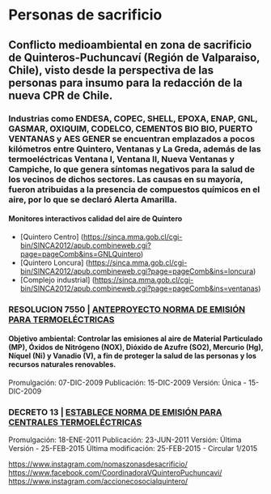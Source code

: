 # Personas de sacrificio

## Conflicto medioambiental en zona de sacrificio de Quinteros-Puchuncaví (Región de Valparaiso, Chile), visto desde la perspectiva de las personas para insumo para la redacción de la nueva CPR de Chile.

### Industrias como ENDESA, COPEC, SHELL, EPOXA, ENAP, GNL, GASMAR, OXIQUIM, CODELCO, CEMENTOS BIO BIO, PUERTO VENTANAS y AES GENER se encuentran emplazados a pocos kilómetros entre Quintero, Ventanas y La Greda, además de las termoeléctricas Ventana I, Ventana II, Nueva Ventanas y Campiche, lo que genera síntomas negativos para la salud de los vecinos de dichos sectores. Las causas en su mayoría, fueron atribuidas a la presencia de compuestos químicos en el aire, por lo que se declaró Alerta Amarilla.



#### Monitores interactivos calidad del aire de Quintero
* [Quintero Centro] (https://sinca.mma.gob.cl/cgi-bin/SINCA2012/apub.combineweb.cgi?page=pageComb&ins=GNLQuintero)
* [Quintero Loncura] (https://sinca.mma.gob.cl/cgi-bin/SINCA2012/apub.combineweb.cgi?page=pageComb&ins=loncura)
* [Complejo industrial] (https://sinca.mma.gob.cl/cgi-bin/SINCA2012/apub.combineweb.cgi?page=pageComb&ins=ventanas)


### RESOLUCION 7550 | [ANTEPROYECTO NORMA DE EMISIÓN PARA TERMOELÉCTRICAS](https://www.bcn.cl/leychile/navegar?idNorma=1008986)
#### Objetivo ambiental: Controlar las emisiones al aire de Material Particulado (MP), Óxidos de Nitrógeno (NOX), Dióxido de Azufre (SO2), Mercurio (Hg), Níquel (Ni) y Vanadio (V), a fin de proteger la salud de las personas y los recursos naturales renovables.
Promulgación: 07-DIC-2009
Publicación: 15-DIC-2009
Versión: Única - 15-DIC-2009
### DECRETO 13 | [ESTABLECE NORMA DE EMISIÓN PARA CENTRALES TERMOELÉCTRICAS](https://www.bcn.cl/leychile/navegar?idNorma=1026808&idParte=&idVersion=)
Promulgación: 18-ENE-2011
Publicación: 23-JUN-2011
Versión: Última Versión - 25-FEB-2015
Última modificación: 25-FEB-2015 - Circular 1/2015

https://www.instagram.com/nomaszonasdesacrificio/
https://www.facebook.com/CoordinadoraVQuinteroPuchuncavi/
https://www.instagram.com/accionecosocialquintero/



